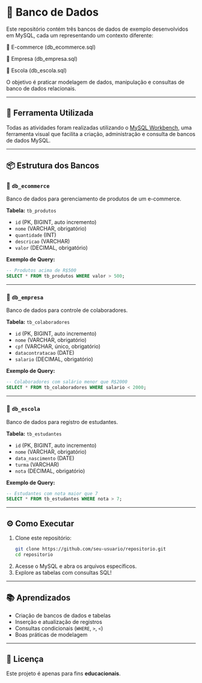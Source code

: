 # 📂 Banco de Dados 

Este repositório contém três bancos de dados de exemplo desenvolvidos em MySQL, cada um representando um contexto diferente:

  🛒 E-commerce (db_ecommerce.sql)
  
  🏢 Empresa (db_empresa.sql)
  
  🏫 Escola (db_escola.sql)

O objetivo é praticar modelagem de dados, manipulação e consultas de banco de dados relacionais.


---

## 🚀 Ferramenta Utilizada

Todas as atividades foram realizadas utilizando o [MySQL Workbench](https://www.mysql.com/products/workbench/), uma ferramenta visual que facilita a criação, administração e consulta de bancos de dados MySQL.

---

## 📦 Estrutura dos Bancos

### 🛒 `db_ecommerce`
Banco de dados para gerenciamento de produtos de um e-commerce.  

**Tabela:** `tb_produtos`  
- `id` (PK, BIGINT, auto incremento)  
- `nome` (VARCHAR, obrigatório)  
- `quantidade` (INT)  
- `descricao` (VARCHAR)  
- `valor` (DECIMAL, obrigatório)  

**Exemplo de Query:**  
```sql
-- Produtos acima de R$500
SELECT * FROM tb_produtos WHERE valor > 500;
```

---

### 🏢 `db_empresa`
Banco de dados para controle de colaboradores.  

**Tabela:** `tb_colaboradores`  
- `id` (PK, BIGINT, auto incremento)  
- `nome` (VARCHAR, obrigatório)  
- `cpf` (VARCHAR, único, obrigatório)  
- `datacontratacao` (DATE)  
- `salario` (DECIMAL, obrigatório)  

**Exemplo de Query:**  
```sql
-- Colaboradores com salário menor que R$2000
SELECT * FROM tb_colaboradores WHERE salario < 2000;
```

---

### 🏫 `db_escola`
Banco de dados para registro de estudantes.  

**Tabela:** `tb_estudantes`  
- `id` (PK, BIGINT, auto incremento)  
- `nome` (VARCHAR, obrigatório)  
- `data_nascimento` (DATE)  
- `turma` (VARCHAR)  
- `nota` (DECIMAL, obrigatório)  

**Exemplo de Query:**  
```sql
-- Estudantes com nota maior que 7
SELECT * FROM tb_estudantes WHERE nota > 7;
```

---

## ⚙️ Como Executar
1. Clone este repositório:
   ```bash
   git clone https://github.com/seu-usuario/repositorio.git
   cd repositorio
   ```
2. Acesse o MySQL e abra os arquivos específicos.
3. Explore as tabelas com consultas SQL!

---

## 📚 Aprendizados
- Criação de bancos de dados e tabelas  
- Inserção e atualização de registros  
- Consultas condicionais (`WHERE`, `>`, `<`)  
- Boas práticas de modelagem  

---

## 📝 Licença
Este projeto é apenas para fins **educacionais**.  
